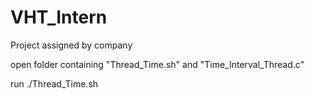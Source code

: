 # VHT_Intern
Project assigned by company

open folder containing "Thread_Time.sh" and "Time_Interval_Thread.c"

run ./Thread_Time.sh
